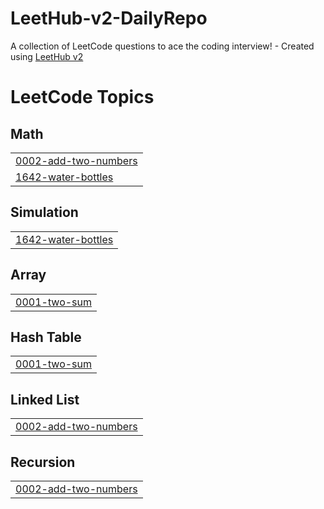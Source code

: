 # LeetHub-v2-DailyRepo
A collection of LeetCode questions to ace the coding interview! - Created using [LeetHub v2](https://github.com/arunbhardwaj/LeetHub-2.0)

<!---LeetCode Topics Start-->
# LeetCode Topics
## Math
|  |
| ------- |
| [0002-add-two-numbers](https://github.com/ByteMaster-Y/LeetHub-v2-DailyRepo/tree/master/0002-add-two-numbers) |
| [1642-water-bottles](https://github.com/ByteMaster-Y/LeetHub-v2-DailyRepo/tree/master/1642-water-bottles) |
## Simulation
|  |
| ------- |
| [1642-water-bottles](https://github.com/ByteMaster-Y/LeetHub-v2-DailyRepo/tree/master/1642-water-bottles) |
## Array
|  |
| ------- |
| [0001-two-sum](https://github.com/ByteMaster-Y/LeetHub-v2-DailyRepo/tree/master/0001-two-sum) |
## Hash Table
|  |
| ------- |
| [0001-two-sum](https://github.com/ByteMaster-Y/LeetHub-v2-DailyRepo/tree/master/0001-two-sum) |
## Linked List
|  |
| ------- |
| [0002-add-two-numbers](https://github.com/ByteMaster-Y/LeetHub-v2-DailyRepo/tree/master/0002-add-two-numbers) |
## Recursion
|  |
| ------- |
| [0002-add-two-numbers](https://github.com/ByteMaster-Y/LeetHub-v2-DailyRepo/tree/master/0002-add-two-numbers) |
<!---LeetCode Topics End-->